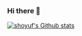 ### Hi there 👋
[![shoyuf's Github stats](https://github-readme-stats.vercel.app/api?username=shoyuf&show_icons=true&bg_color=343640&theme=tokyonight&hide_border=true)](https://github.com/shoyuf)

<!--
**shoyuf/shoyuf** is a ✨ _special_ ✨ repository because its `README.md` (this file) appears on your GitHub profile.

Here are some ideas to get you started:

- 🔭 I’m currently working on ...
- 🌱 I’m currently learning ...
- 👯 I’m looking to collaborate on ...
- 🤔 I’m looking for help with ...
- 💬 Ask me about ...
- 📫 How to reach me: ...
- 😄 Pronouns: ...
- ⚡ Fun fact: ...
-->

